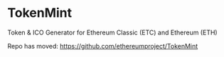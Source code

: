 # TokenMint
Token & ICO Generator for Ethereum Classic (ETC) and Ethereum (ETH)

Repo has moved: https://github.com/ethereumproject/TokenMint
